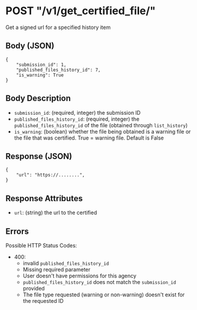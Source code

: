 # POST "/v1/get\_certified\_file/"
Get a signed url for a specified history item

## Body (JSON)

```
{
    "submission_id": 1,
    "published_files_history_id": 7,
    "is_warning": True
}
```

## Body Description

- `submission_id`: (required, integer) the submission ID
- `published_files_history_id`: (required, integer) the `published_files_history_id` of the file (obtained through `list_history`)
- `is_warning`: (boolean) whether the file being obtained is a warning file or the file that was certified. True = warning file. Default is False

## Response (JSON)
```
{
    "url": "https://........",
}
```

## Response Attributes
- `url`: (string) the url to the certified

## Errors
Possible HTTP Status Codes:

- 400:
    - invalid `published_files_history_id`
    - Missing required parameter
    - User doesn't have permissions for this agency
    - `published_files_history_id` does not match the `submission_id` provided
    - The file type requested (warning or non-warning) doesn't exist for the requested ID
